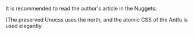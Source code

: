 It is recommended to read the author's article in the Nuggets:

[The preserved Unocss uses the north, and the atomic CSS of the Antfu is used elegantly.